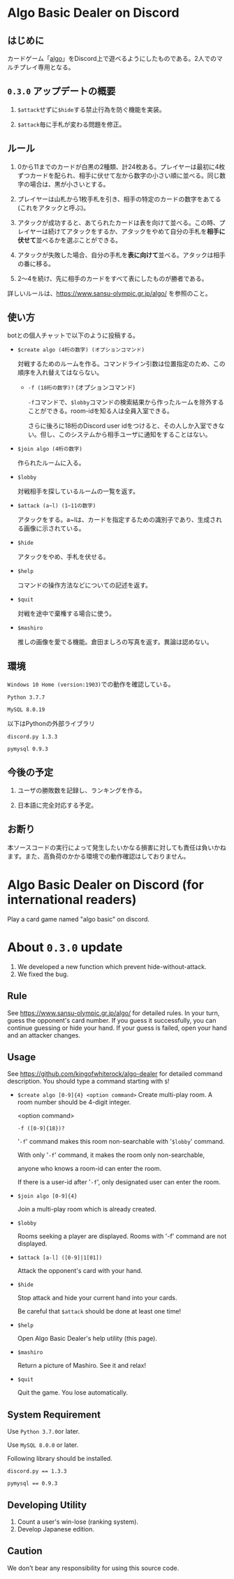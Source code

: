 # Algo Basic Dealer on Discord 
## はじめに
カードゲーム「[algo](https://www.sansu-olympic.gr.jp/algo/)」をDiscord上で遊べるようにしたものである。2人でのマルチプレイ専用となる。

## `0.3.0` アップデートの概要
1. `$attack`せずに`$hide`する禁止行為を防ぐ機能を実装。

1. `$attack`毎に手札が変わる問題を修正。

## ルール
1. 0から11までのカードが白黒の2種類、計24枚ある。プレイヤーは最初に4枚ずつカードを配られ、相手に伏せて左から数字の小さい順に並べる。同じ数字の場合は、黒が小さいとする。

1. プレイヤーは山札から1枚手札を引き、相手の特定のカードの数字をあてる(これをアタックと呼ぶ)。

1. アタックが成功すると、あてられたカードは表を向けて並べる。この時、プレイヤーは続けてアタックをするか、アタックをやめて自分の手札を**相手に伏せて**並べるかを選ぶことができる。

1. アタックが失敗した場合、自分の手札を**表に向けて**並べる。アタックは相手の番に移る。

1. 2～4を続け、先に相手のカードをすべて表にしたものが勝者である。

詳しいルールは、https://www.sansu-olympic.gr.jp/algo/ を参照のこと。

## 使い方
botとの個人チャットで以下のように投稿する。

- `$create algo (4桁の数字) (オプションコマンド)` 

    対戦するためのルームを作る。コマンドライン引数は位置指定のため、この順序を入れ替えてはならない。

    - `-f (18桁の数字)?` (オプションコマンド)

        `-f`コマンドで、`$lobby`コマンドの検索結果から作ったルームを除外することができる。room-idを知る人は全員入室できる。

        さらに後ろに18桁のDiscord user idをつけると、その人しか入室できない。但し、このシステムから相手ユーザに通知をすることはない。

- `$join algo (4桁の数字)`

    作られたルームに入る。

- `$lobby`

    対戦相手を探しているルームの一覧を返す。

- `$attack (a~l) (1~11の数字)` 

    アタックをする。a~lは、カードを指定するための識別子であり、生成される画像に示されている。

- `$hide` 

    アタックをやめ、手札を伏せる。

- `$help` 

    コマンドの操作方法などについての記述を返す。


- `$quit` 

    対戦を途中で棄権する場合に使う。

- `$mashiro` 

    推しの画像を愛でる機能。倉田ましろの写真を返す。異論は認めない。

## 環境
`Windows 10 Home (version:1903)`での動作を確認している。

`Python 3.7.7`

`MySQL 8.0.19`

以下はPythonの外部ライブラリ

`discord.py 1.3.3`

`pymysql 0.9.3`

## 今後の予定
1. ユーザの勝敗数を記録し、ランキングを作る。

2. 日本語に完全対応する予定。

## お断り
本ソースコードの実行によって発生したいかなる損害に対しても責任は負いかねます。また、高負荷のかかる環境での動作確認はしておりません。
 
# Algo Basic Dealer on Discord (for international readers)
Play a card game named "algo basic" on discord.

# About `0.3.0` update
1. We developed a new function which prevent hide-without-attack.
1. We fixed the bug.

## Rule
See https://www.sansu-olympic.gr.jp/algo/ for detailed rules.
In your turn, guess the opponent's card number.
If you guess it successfully, you can continue guessing or hide your hand.
If your guess is failed, open your hand and an attacker changes.

## Usage
See https://github.com/kingofwhiterock/algo-dealer for detailed command description.
You should type a command starting with `$`!

- `$create algo [0-9]{4} <option command>`
Create multi-play room. A room number should be 4-digit integer.

    \<option command\>

    `-f ([0-9]{18})?`

    '`-f`' command makes this room non-searchable with '`$lobby`' command.

    With only '`-f`' command, it makes the room only non-searchable,

    anyone who knows a room-id can enter the room.

    If there is a user-id after '`-f`', only designated user can enter the room.

- `$join algo [0-9]{4}`

    Join a multi-play room which is already created.

- `$lobby`

    Rooms seeking a player are displayed. Rooms with '-f' command are not displayed.

- `$attack [a-l] ([0-9]|1[01])`

    Attack the opponent's card with your hand.

- `$hide`

    Stop attack and hide your current hand into your cards.

    Be careful that `$attack` should be done at least one time!

- `$help`

    Open Algo Basic Dealer's help utility (this page).

- `$mashiro`

   Return a picture of Mashiro. See it and relax!

- `$quit`

   Quit the game. You lose automatically.

## System Requirement

Use `Python 3.7.0`or later.

Use `MySQL 8.0.0` or later.

Following library should be installed.

`discord.py == 1.3.3`

`pymysql == 0.9.3`

## Developing Utility
1. Count a user's win-lose (ranking system).
1. Develop Japanese edition.

## Caution
We don't bear any responsibility for using this source code.

